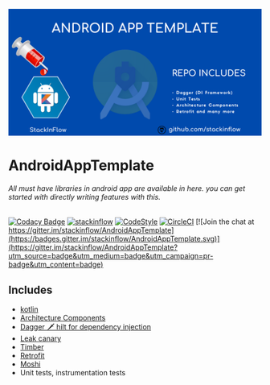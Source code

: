 <p align="center">
<img alt="AndroidAppTemplate" src="art/banner.png">
</p>

# AndroidAppTemplate
###### All must have libraries in android app are available in here. you can get started with directly writing features with this.

[![Codacy Badge](https://api.codacy.com/project/badge/Grade/88d73da7cceb4164bec4295665b00924)](https://app.codacy.com/gh/stackinflow/AndroidAppTemplate?utm_source=github.com&utm_medium=referral&utm_content=stackinflow/AndroidAppTemplate&utm_campaign=Badge_Grade_Dashboard)
[![stackinflow](https://img.shields.io/badge/stackinflow-opensource-brightgreen)](https://stackinflow.github.io/)
[![CodeStyle](https://img.shields.io/badge/code%20style-%E2%9D%A4-FF4081.svg)](https://ktlint.github.io/)
[![CircleCI](https://circleci.com/gh/stackinflow/AndroidAppTemplate.svg?style=svg)](https://circleci.com/gh/stackinflow/androidapptemplate) [![Join the chat at https://gitter.im/stackinflow/AndroidAppTemplate](https://badges.gitter.im/stackinflow/AndroidAppTemplate.svg)](https://gitter.im/stackinflow/AndroidAppTemplate?utm_source=badge&utm_medium=badge&utm_campaign=pr-badge&utm_content=badge)



## Includes
- [kotlin](https://kotlinlang.org/)
- [Architecture Components](https://developer.android.com/jetpack/guide)
- [Dagger 🗡 hilt for dependency injection](https://dagger.dev/hilt/)
- [Leak canary](https://square.github.io/leakcanary/)
- [Timber](https://github.com/JakeWharton/timber)
- [Retrofit](https://square.github.io/retrofit)
- [Moshi](https://github.com/square/moshi)
- Unit tests, instrumentation tests